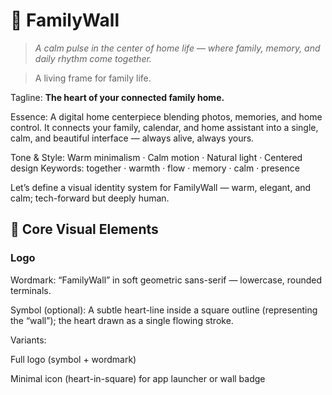 # 🏡 FamilyWall

> _A calm pulse in the center of home life — where family, memory, and daily rhythm come together._

> A living frame for family life.

Tagline:
**The heart of your connected family home.**


Essence:
A digital home centerpiece blending photos, memories, and home control.
It connects your family, calendar, and home assistant into a single, calm, and beautiful interface — always alive, always yours.

Tone & Style:
Warm minimalism · Calm motion · Natural light · Centered design
Keywords: together · warmth · flow · memory · calm · presence

Let’s define a visual identity system for FamilyWall — warm, elegant, and calm; tech-forward but deeply human.


## 🧱 Core Visual Elements
### Logo

Wordmark: “FamilyWall” in soft geometric sans-serif — lowercase, rounded terminals.

Symbol (optional): A subtle heart-line inside a square outline (representing the “wall”); the heart drawn as a single flowing stroke.

Variants:

Full logo (symbol + wordmark)

Minimal icon (heart-in-square) for app launcher or wall badge
